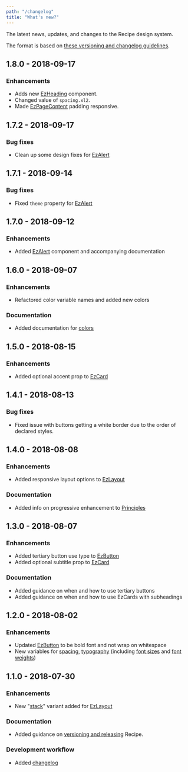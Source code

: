 ```yaml
---
path: "/changelog"
title: "What's new?"
---
```


The latest news, updates, and changes to the Recipe design system.

The format is based on [these versioning and changelog guidelines](/guides/versioning-and-changelog).

## 1.8.0 - 2018-09-17

### Enhancements

* Adds new [EzHeading](/components/ez-heading) component.
* Changed value of `spacing.xl2`.
* Made [EzPageContent](/components/ez-page-content) padding responsive.

## 1.7.2 - 2018-09-17

### Bug fixes

* Clean up some design fixes for [EzAlert](/components/ez-alert)

## 1.7.1 - 2018-09-14

### Bug fixes

* Fixed `theme` property for [EzAlert](/components/ez-alert)

## 1.7.0 - 2018-09-12

### Enhancements

* Added [EzAlert](/components/ez-alert) component and accompanying documentation

## 1.6.0 - 2018-09-07

### Enhancements

* Refactored color variable names and added new colors

### Documentation

* Added documentation for [colors](/styles/style/#colors)

## 1.5.0 - 2018-08-15

### Enhancements

* Added optional accent prop to [EzCard](/components/ez-card)

## 1.4.1 - 2018-08-13

### Bug fixes

* Fixed issue with buttons getting a white border due to the order of declared styles.

## 1.4.0 - 2018-08-08

### Enhancements

* Added responsive layout options to [EzLayout](/components/ez-layout)

### Documentation

* Added info on progressive enhancement to [Principles](/guides/principles)

## 1.3.0 - 2018-08-07

### Enhancements

* Added tertiary button use type to [EzButton](/components/ez-button)
* Added optional subtitle prop to [EzCard](/components/ez-card)

### Documentation

* Added guidance on when and how to use tertiary buttons
* Added guidance on when and how to use EzCards with subheadings

## 1.2.0 - 2018-08-02

### Enhancements

* Updated [EzButton](/components/ez-button) to be bold font and not wrap on whitespace
* New variables for [spacing](/styles/style/#spacing), [typography](/styles/style/#typography) (including [font sizes](/styles/style/#font-sizes) and [font weights](/styles/style/#font-weights))

## 1.1.0 - 2018-07-30

### Enhancements

* New "[stack](/components/ez-layout#stack-layout)" variant added for [EzLayout](/components/ez-layout)

### Documentation

* Added guidance on [versioning and releasing](/guides/versioning-and-changelog) Recipe.

### Development workflow

* Added [changelog](/changelog)
